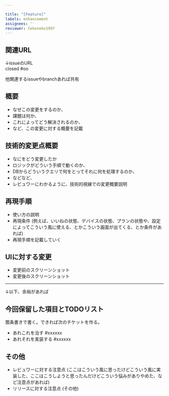 ```yaml
---

title: "[Feature]"
labels: enhancement
assignees: ''
reviewer: tekoneko1997
---
```


## 関連URL

↓issueのURL  
closed #oo

他関連するissueやbranchあれば共有

## 概要

- なぜこの変更をするのか、
- 課題は何か、
- これによってどう解決されるのか、
- など、この変更に対する概要を記載

## 技術的変更点概要

- なにをどう変更したか
- ロジックがどういう手順で動くのか、
- DBからどういうクエリで何をとってそれに何を処理するのか、
- などなど、
- レビュワーにわかるように、技術的視線での変更概要説明


## 再現手順

- 使い方の説明
- 再現条件 (例えば、いいねの状態、デバイスの状態、プランの状態や、設定によってこういう風に使える、とかこういう画面が出てくる、とか条件があれば)
- 再現手順を記載していく

## UIに対する変更

- 変更前のスクリーンショット
- 変更後のスクリーンショット

---
↓以下、余裕があれば

## 今回保留した項目とTODOリスト

箇条書きで書く。できれば次のチケットを作る。

- あれこれを治す #xxxxxx
- あれそれを実装する #xxxxxx

## その他

- レビュワーに対する注意点 (ここはこういう風に思ったけどこういう風に実装した、ここはこうしようと思ったんだけどこういう悩みがありやめた、など注意点があれば)
- リリースに対する注意点 (その他)
